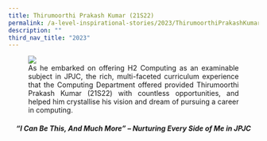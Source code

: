 ```yaml
---
title: Thirumoorthi Prakash Kumar (21S22)
permalink: /a-level-inspirational-stories/2023/ThirumoorthiPrakashKumar/
description: ""
third_nav_title: "2023"
---
```

<div align=justify>

<figure>
<img src="/images/Accomplishment/2023/9Thirumoorthi Prakash Kumari.jpg">
<figcaption>As he embarked on offering H2 Computing as an examinable subject in JPJC, the rich, multi-faceted curriculum experience that the Computing Department offered provided Thirumoorthi Prakash Kumar (21S22) with countless opportunities, and helped him crystallise his vision and dream of pursuing a career in computing.</figcaption></figure>

<center><h5>“I Can Be This, And Much More” – Nurturing Every Side of Me in JPJC</center></h5>